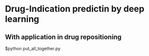# Drug-Indication predictin by deep learning
## With application in drug repositioning

$python put_all_together.py
